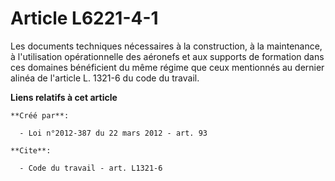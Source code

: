 # Article L6221-4-1

Les documents techniques nécessaires à la construction, à la maintenance, à l'utilisation opérationnelle des aéronefs et aux
supports de formation dans ces domaines bénéficient du même régime que ceux mentionnés au dernier alinéa de l'article L.
1321-6 du code du travail.

**Liens relatifs à cet article**

	**Créé par**:

	  - Loi n°2012-387 du 22 mars 2012 - art. 93

	**Cite**:

	  - Code du travail - art. L1321-6
